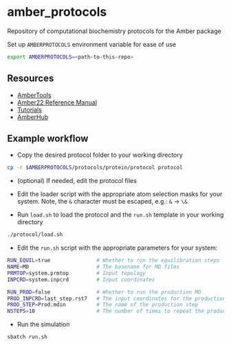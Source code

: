 # amber_protocols

Repository of computational biochemistry protocols for the Amber package

Set up `AMBERPROTOCOLS` environment variable for ease of use

```bash
export AMBERPROTOCOLS=<path-to-this-repo>
```

## Resources

- [AmberTools](http://ambermd.org/AmberTools.php)
- [Amber22 Reference Manual](http://ambermd.org/doc12/Amber22.pdf)
- [Tutorials](http://ambermd.org/tutorials/)
- [AmberHub](https://amberhub.chpc.utah.edu/)

## Example workflow

- Copy the desired protocol folder to your working directory

```bash
cp -r $AMBERPROTOCOLS/protocols/protein/protocol protocol
```

- (optional) If needed, edit the protocol files

- Edit the loader script with the appropriate atom selection masks for your system.
  Note, the `&` character must be escaped, e.g.: `&` → `\&`

- Run `load.sh` to load the protocol and the `run.sh` template in your working directory
```bash
./protocol/load.sh
```

- Edit the `run.sh` script with the appropriate parameters for your system:
```bash
RUN_EQUIL=true               # Whether to run the equilibration steps
NAME=MD                      # The basename for MD files
PRMTOP=system.prmtop         # Input topology
INPCRD=system.inpcrd         # Input coordinates

RUN_PROD=false               # Whether to run the production MD
PROD_INPCRD=last_step.rst7   # The input coordinates for the production run (usually the rst7 from the last equilibration step)
PROD_STEP=Prod.mdin          # The name of the production step
NSTEPS=10                    # The number of times to repeat the production step
```

- Run the simulation
```bash
sbatch run.sh
```
